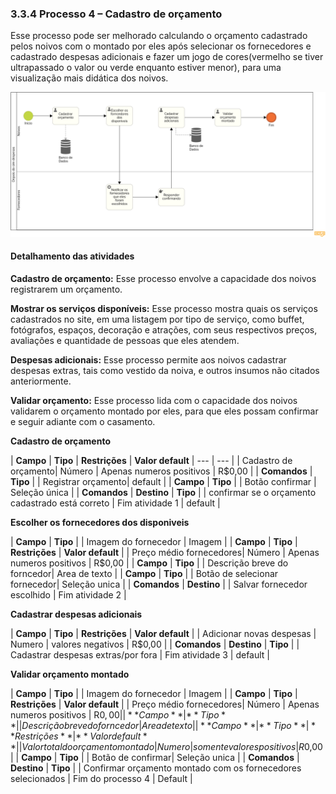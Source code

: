 ### 3.3.4 Processo 4 – Cadastro de orçamento
Esse processo pode ser melhorado calculando o orçamento cadastrado pelos noivos com o montado por eles após selecionar os fornecedores e cadastrado despesas adicionais e fazer um jogo de cores(vermelho se tiver ultrapassado o valor ou verde enquanto estiver menor), para uma visualização mais didática dos noivos.


![Exemplo de um Modelo BPMN do PROCESSO 4](images/Despesas.png "Modelo BPMN do Processo 4.")


#### Detalhamento das atividades

**Cadastro de orçamento:** Esse processo envolve a capacidade dos noivos registrarem um orçamento.

**Mostrar os serviços disponíveis:** Esse processo mostra quais os serviços cadastrados no site, em uma listagem por tipo de serviço, como buffet, fotógrafos, espaços, decoração e atrações, com seus respectivos preços, avaliações e quantidade de pessoas que eles atendem.

**Despesas adicionais:** Esse processo permite aos noivos cadastrar despesas extras, tais como vestido da noiva, e outros insumos não citados anteriormente.

**Validar orçamento:** Esse processo lida com o capacidade dos noivos validarem o orçamento montado por eles, para que eles possam confirmar e seguir adiante com o casamento.

**Cadastro de orçamento**

| **Campo**       | **Tipo**         | **Restrições** | **Valor default** | ---            | ---               |
| Cadastro de orçamento| Número  |     Apenas numeros positivos       |        R$0,00           |
| **Comandos**         | **Tipo** |
| Registrar orçamento|  default |
| **Campo**       | **Tipo**         |
| Botão confirmar | Seleção única  |
| **Comandos**         |  **Destino**                   | **Tipo** |
| confirmar se o orçamento cadastrado está correto | Fim atividade 1                 |  default |

**Escolher os fornecedores dos disponiveis**

| **Campo**       | **Tipo**         | 
| Imagem do fornecedor | Imagem  | 
| **Campo**       | **Tipo**         | **Restrições** | **Valor default** |
| Preço médio fornecedores| Número  |     Apenas numeros positivos       |        R$0,00           |
| **Campo**       | **Tipo**         |
| Descrição breve do forncedor| Area de texto  |
| **Campo**       | **Tipo**         |
| Botão de selecionar fornecedor| Seleção unica  |
| **Comandos**         |  **Destino**                   |
| Salvar fornecedor escolhido | Fim atividade 2         |



**Cadastrar despesas adicionais**

| **Campo**       | **Tipo**         | **Restrições** | **Valor default** |
| Adicionar novas despesas | Numero  |      valores negativos         |       R$0,00            |
| **Comandos**         |  **Destino**                   | **Tipo**          |
| Cadastrar despesas extras/por fora | Fim atividade 3  | default |

**Validar orçamento montado**

| **Campo**       | **Tipo**         |
| Imagem do fornecedor | Imagem  |
| **Campo**       | **Tipo**         | **Restrições** | **Valor default** |
| Preço médio fornecedores| Número  |     Apenas numeros positivos       |        R$0,00           |
| **Campo**       | **Tipo**         |
| Descrição breve do forncedor| Area de texto  |
| **Campo**       | **Tipo**         | **Restrições** | **Valor default** |
| Valor total do orçamento montado| Numero  |  somente valores positivos  |  R$0,00   |
| **Campo**       | **Tipo**         | 
| Botão de confirmar| Seleção unica  |
| **Comandos**         |  **Destino**         | **Tipo** |
| Confirmar orçamento montado com os fornecedores selecionados   | Fim do processo 4        | Default   |


